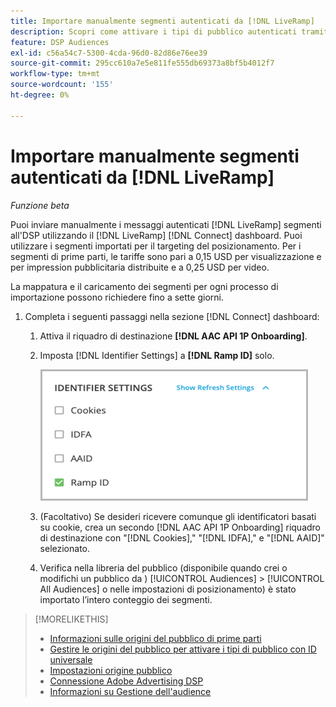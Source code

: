 ```yaml
---
title: Importare manualmente segmenti autenticati da [!DNL LiveRamp]
description: Scopri come attivare i tipi di pubblico autenticati tramite [!DNL LiveRamp].
feature: DSP Audiences
exl-id: c56a54c7-5300-4cda-96d0-82d86e76ee39
source-git-commit: 295cc610a7e5e811fe555db69373a8bf5b4012f7
workflow-type: tm+mt
source-wordcount: '155'
ht-degree: 0%

---
```


# Importare manualmente segmenti autenticati da [!DNL LiveRamp]

*Funzione beta*

Puoi inviare manualmente i messaggi autenticati [!DNL LiveRamp] segmenti all&#39;DSP utilizzando il [!DNL LiveRamp] [!DNL Connect] dashboard. Puoi utilizzare i segmenti importati per il targeting del posizionamento. Per i segmenti di prime parti, le tariffe sono pari a 0,15 USD per visualizzazione e per impression pubblicitaria distribuite e a 0,25 USD per video.

La mappatura e il caricamento dei segmenti per ogni processo di importazione possono richiedere fino a sette giorni.

<!--Is this first step relevant for this process?

1. For measurement using [[!DNL Adobe] [!DNL Analytics for Advertising]](/help/integrations/analytics/overview.md):

   1. Complete all [prerequisites for implementing [!DNL Analytics for Advertising]](/help/integrations/analytics/prerequisites.md) and make sure that the [AMO ID and EF ID](/help/integrations/analytics/ids.md) are being populated in your tracking URLs.
   
   1. [Maybe just add a param to existing tag] Deploy a second JavaScript tag for [!DNL RampIDs] on your webpages to match onsite events to ad impressions. Contact your Adobe Account Team to get the tag and instructions for where to implement it.

 -->

1. Completa i seguenti passaggi nella sezione [!DNL Connect] dashboard:

   1. Attiva il riquadro di destinazione **[!DNL AAC API 1P Onboarding]**.

   1. Imposta [!DNL Identifier Settings] a **[!DNL Ramp ID]** solo.

      ![Impostazioni identificatore](/help/dsp/assets/liveramp-tile-settings.png)

   1. (Facoltativo) Se desideri ricevere comunque gli identificatori basati su cookie, crea un secondo [!DNL AAC API 1P Onboarding] riquadro di destinazione con &quot;[!DNL Cookies],&quot; &quot;[!DNL IDFA],&quot; e &quot;[!DNL AAID]&quot; selezionato.

   1. Verifica nella libreria del pubblico (disponibile quando crei o modifichi un pubblico da ) [!UICONTROL Audiences] > [!UICONTROL All Audiences] o nelle impostazioni di posizionamento) è stato importato l’intero conteggio dei segmenti.

>[!MORELIKETHIS]
>
>* [Informazioni sulle origini del pubblico di prime parti](source-about.md)
>* [Gestire le origini del pubblico per attivare i tipi di pubblico con ID universale](source-manage.md)
>* [Impostazioni origine pubblico](source-settings.md)
>* [Connessione Adobe Advertising DSP](https://experienceleague.adobe.com/docs/experience-platform/destinations/catalog/advertising/adobe-advertising-cloud-connection.html)
>* [Informazioni su Gestione dell&#39;audience](/help/dsp/audiences/audience-about.md)
